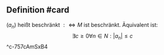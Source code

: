 ## Definition #card 
$\left(a_n\right)$ heißt beschränkt $: \Longleftrightarrow M$ ist beschränkt. Äquivalent ist:
$$
\exists c \geq 0 \forall n \in N :\left|a_n\right| \leq c
$$
^c-757cAmSxB4